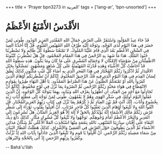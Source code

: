 +++
title = 'Prayer bpn3273 in العربية'
tags = ['lang-ar', 'bpn-unsorted']
+++
# الأَقْدَسُ الأَمْنَعُ الأَعْظَمُ
قَدْ جَاءَ عِيدُ المَوْلُودِ وَاسْتَقَرَّ عَلَى العَرْشِ جَمَالُ اللهِ المُقْتَدِرِ العَزِيزِ الوَدُودِ. طُوبَى لِمَنْ حَضَرَ فِي هذَا اليَوْمِ لَدَى الوَجْهِ، وتَوَجَّهَ إِلَيْهِ طَرْفُ اللهِ المُهَيْمِنِ القَيُّومِ. قُلْ إِنَّا أَخَذْنَا العِيدَ فِي السِّجْنِ الأَعْظَمِ بَعْدَ الَّذِي قَامَ عَلَيْنَا المُلُوكُ. لا تَمْنَعُنَا سَطْوَةُ كُلِّ ظَالِمٍ وَلا تَضْطَرِبُنَا جُنُودُ المُلْكِ. هَذَا مَا شَهِدَ بِهِ الرَّحْمنُ فِي هَذَا المَقَامِ المَحْمُودِ. قِلْ هَلْ تَضْطَرِبُ كَيْنُونَةُ الاطْمِئْنَانِ مِنْ ضَوْضَاءِ الإِمْكَانِ لا وَجَمَالِهِ المُشْرِقِ عَلَى مَا كَانَ ومَا يَكُونُ. هَذِهِ  سَطْوَةُ اللهِ  قَدْ أَحَاطَتْ كُلَّ  الأَشْيَاءِ وَهَذِهِ  قُدْرَتُهُ  المُهَيْمِنَةُ عَلَى كُلِّ شَاهِدٍ وَمَشْهُودٍ. تَمَسَّكُوا بِحَبْلِ الاقْتِدَارِ ثُمَّ اذْكُرُوا رَبَّكُمُ المُخْتَارَ فِي هَذَا الفَجرِ الَّذِي بِهِ أَضَاءَ كُلُّ غَيْبٍ مَكْنُونٍ كَذَلِكَ نَطَقَ لِسَانُ القِدَمِ فِي هَذَا اليَوْمِ الَّذِي فِيهِ  فُكَّ  الرَّحِيقُ  المَخْتُومُ. إِيَّاكُمْ أَنْ تَضْطَرِبَكُم أَوْهَامُ الَّذِينَ كَفَرُوا بِاللهِ أَوْ تَمْنَعَكُمُ الظُّنُونُ عَنْ هَذَا الصِّرَاطِ المَمْدُودِ.
يَا أَهْلَ البَهَاءِ طِيرُوا بِقَوَادِمِ الانْقِطَاعِ  فِي هَوَاءِ مَحَبَّةِ رَبِّكُمُ الرَّحْمنِ ثُمَّ  انْصُرُوهُ  بِمَا نُزِّلَ فِي لَوْحٍ مَحْفُوظٍ. إِيَّاكُمْ أَنْ تُجَادِلُوا مَعَ  أَحَدٍ مِنَ  العِبَادِ، أَنِ اظْهَرُوا بِعَرْفِ اللهِ وَبَيَانِهِ، بِهِمَا يَتَوَجَّهُ كُلُّ الوُجُوهِ، إِنَّ الَّذِينَ غَفَلُوا اليَوْمَ أُولَئِكَ  فِي سُكْرِ الهَوَى وَهُمْ لا يَفْقَهُونَ. طُوبَى لِمَنْ تَوَجَّهَ إِلَى مَطْلِعِ  آيَاتِ رَبِّهِ بِخُضُوعٍ وَأَنَابَ، إِنَّكَ  أَنْتَ  قُمْ بَيْنَ  العِبَادِ ثُمَّ ذَ كِّرْهُمْ بِمَا نُزِّلَ فِي كِتَابِ رَبِّهِمُ العَزِيزِالمُخْتَارِ. قُلِ  اتَّقُوا اللهَ ولا تَتَّبِعُوا أَوْهَامَ الَّذِينَ تَعَقَّبُوا كُلَّ فَاجِرٍ مُرْتَابٍ. أَنْ أَقبِلُوا بِقُلُوبٍ  نَوْرَاءَ إِلَى شَطْرِ عَرْشِ رَبِّكُمْ مَالِكِ الأَسْمَاءِ إِنَّهُ يُؤَيِّدُكُمْ بِالحَقِّ لا إِلهَ  إِلاَّ هُوَ العَزِيزُ المَنَّانُ. هَلْ تُسْرِعُونَ إِلَى الغَدِيرِ وَالبَحْرُ الأَعْظَمُ أَمَامَ وُجُوهِكُم. تَوَجَّهُوا وَلا تَتَّبِعُوا كُلَّ مُشْرِكٍ  مَكَّارٍ. كَذَلِكَ دَلَعَ دِيكُ البَقَاءِ عَلَى  أَفْنَانِ سِدْرَتِنَا المُنْتَهَى، تَاللهِ بِنَغَمَةٍ مِنْهَا اسْتُجْذِبَ المَلأُ الأَعْلَى ثُمَّ سُكَّانُ مَدَائِنِ الأسْمَاءِ ثُمَّ الَّذِينَ  يَطُوفُونَ حَوْلَ  العَرْشِ فِي  العَشِيِّ وَالإَشْرَاقِ. كذَلِكَ هَطَلَتْ أَمْطَارُ البَيَانِ مِنْ سَمَاءِ مَشِيئَةِ رَبِّكُمُ الرَّحْمنِ. أَنْ أَقْبِلُوا يَا قَومِ وَلا تَتَّبِعُوا الَّذِينَ جَادَلُوا بِآيَاتِ اللهِ إذْ نُزِّلَتْ وكَفَرُوا بِرَبِّهِمِ الرَّحمنِ إِذْ أَتَى بِالحُجَّةِ وَالبُرهَانِ.

-- Bahá'u'lláh
